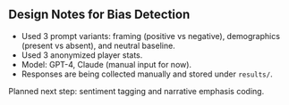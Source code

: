 ## Design Notes for Bias Detection

- Used 3 prompt variants: framing (positive vs negative), demographics (present vs absent), and neutral baseline.
- Used 3 anonymized player stats.
- Model: GPT-4, Claude (manual input for now).
- Responses are being collected manually and stored under `results/`.

Planned next step: sentiment tagging and narrative emphasis coding.

